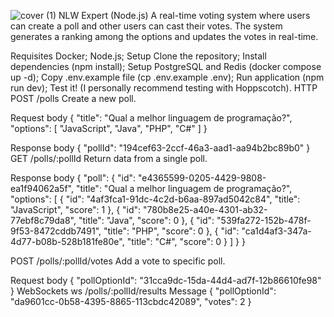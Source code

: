 
![cover (1)](https://github.com/WesleyR10/NLW_EXPERT-Polls/assets/115756312/337d46ac-7cb8-479d-8753-690cf4f32b39)
NLW Expert (Node.js)
A real-time voting system where users can create a poll and other users can cast their votes. The system generates a ranking among the options and updates the votes in real-time.

Requisites
Docker;
Node.js;
Setup
Clone the repository;
Install dependencies (npm install);
Setup PostgreSQL and Redis (docker compose up -d);
Copy .env.example file (cp .env.example .env);
Run application (npm run dev);
Test it! (I personally recommend testing with Hoppscotch).
HTTP
POST /polls
Create a new poll.

Request body
{
  "title": "Qual a melhor linguagem de programação?",
  "options": [
    "JavaScript",
    "Java",
    "PHP",
    "C#"
  ]
}

Response body
{
  "pollId": "194cef63-2ccf-46a3-aad1-aa94b2bc89b0"
}
GET /polls/:pollId
Return data from a single poll.

Response body
{
	"poll": {
		"id": "e4365599-0205-4429-9808-ea1f94062a5f",
		"title": "Qual a melhor linguagem de programação?",
		"options": [
			{
				"id": "4af3fca1-91dc-4c2d-b6aa-897ad5042c84",
				"title": "JavaScript",
				"score": 1
			},
			{
				"id": "780b8e25-a40e-4301-ab32-77ebf8c79da8",
				"title": "Java",
				"score": 0
			},
			{
				"id": "539fa272-152b-478f-9f53-8472cddb7491",
				"title": "PHP",
				"score": 0
			},
			{
				"id": "ca1d4af3-347a-4d77-b08b-528b181fe80e",
				"title": "C#",
				"score": 0
			}
		]
	}
}

POST /polls/:pollId/votes
Add a vote to specific poll.

Request body
{
  "pollOptionId": "31cca9dc-15da-44d4-ad7f-12b86610fe98"
}
WebSockets
ws /polls/:pollId/results
Message
{
  "pollOptionId": "da9601cc-0b58-4395-8865-113cbdc42089",
  "votes": 2
}
